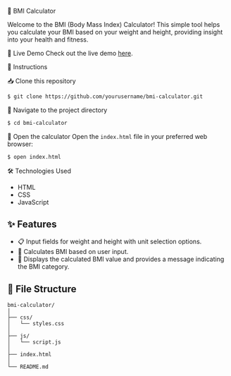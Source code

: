 🌟 BMI Calculator

Welcome to the BMI (Body Mass Index) Calculator! This simple tool helps you calculate your BMI based on your weight and height, providing insight into your health and fitness.

🚀 Live Demo
Check out the live demo [here](https://nilesh2302.github.io/BMI-Calculator/).

📝 Instructions

📥 Clone this repository
```bash
$ git clone https://github.com/yourusername/bmi-calculator.git
```

📂 Navigate to the project directory
```bash
$ cd bmi-calculator
```

🌟 Open the calculator
Open the `index.html` file in your preferred web browser:
```bash
$ open index.html
```

🛠️ Technologies Used
- HTML
- CSS
- JavaScript

## ✨ Features
- 📋 Input fields for weight and height with unit selection options.
- 🔄 Calculates BMI based on user input.
- 💬 Displays the calculated BMI value and provides a message indicating the BMI category.

## 📁 File Structure
```
bmi-calculator/
│
├── css/
│   └── styles.css     
│
├── js/
│   └── script.js       
│
├── index.html          
│
└── README.md
```
